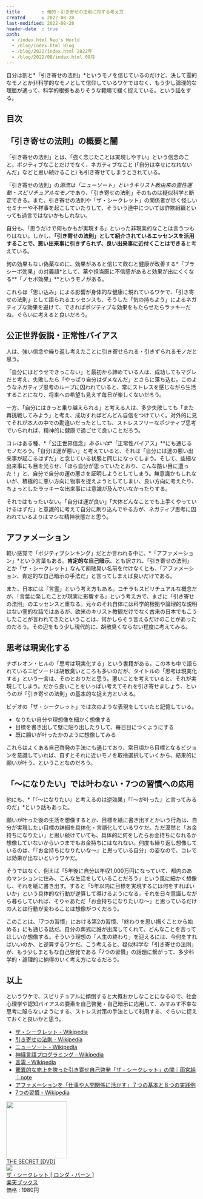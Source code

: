 ```yaml
---
title        : 俺的・引き寄せの法則に対する考え方
created      : 2022-08-28
last-modified: 2022-08-28
header-date  : true
path:
  - /index.html Neo's World
  - /blog/index.html Blog
  - /blog/2022/index.html 2022年
  - /blog/2022/08/index.html 08月
---
```


自分は割と*「引き寄せの法則」*というモノを信じているのだけど、決して霊的なモノとか非科学的なモノとして信仰しているワケではなく、もう少し論理的な理屈が通って、科学的根拠もありそうな範疇で緩く捉えている。という話をする。

## 目次

## 「引き寄せの法則」の概要と闇

「引き寄せの法則」とは、「強く念じたことは実現しやすい」という信念のこと。ポジティブなことだけでなく、ネガティブなこと (「自分は幸せになれないんだ」などと思い続けること) も引き寄せてしまうとされている。

「引き寄せの法則」の*源流は「ニューソート」というキリスト教由来の霊性運動・スピリチュアルなモノ*であり、「引き寄せの法則」そのものは疑似科学と断定できる。また、引き寄せの法則や「ザ・シークレット」の関係者が尽く怪しいセミナーや不祥事を起こしていたりして、そういう連中については詐欺組織といっても過言ではないかもしれない。

自分も、「思うだけで何もかもが実現する」といった非現実的なことは言うつもりはない。しかし、**「引き寄せの法則」として紹介されているエッセンスを活用することで、悪い出来事に引きずられず、良い出来事に近付くことはできる**と考えている。

何の効果もない偽薬なのに、効果があると信じて飲むと健康が改善する*「プラシーボ効果」の対義語*として、薬や担当医に不信感があると効果が出にくくなる**「ノセボ効果」**というモノがある。

これらは「思い込み」による影響が身体的な健康に現れているワケで、「引き寄せの法則」として語られるエッセンスも、そうした「気の持ちよう」によるネガティブな効果を避けて、できればポジティブな効果をもたらせたらラッキーだね、ぐらいに考えると良いだろう。

## 公正世界仮説・正常性バイアス

人は、強い信念や繰り返し考えたことに引き寄せられる・引きずられるモノだと思う。

「自分にはどうせできっこない」と最初から諦めている人は、成功してもマグレだと考え、失敗したら「やっぱり自分はダメなんだ」とさらに落ち込む。このようなネガティブ思考のループに囚われていると、常にストレスを感じながら生活することになり、将来への希望も見えず毎日が楽しくないだろう。

一方、「自分にはきっと乗り越えられる」と考える人は、多少失敗しても「また再挑戦してみよう」と考え、成功すればどんどん自信をつけていく。対外的に見てそれが本人の中での勘違いだったとしても、ストレスフリーなポジティブ思考でいられれば、精神的に健康で過ごせて良いことだろう。

コレはある種、*「公正世界信念」*あるいは**「正常性バイアス」**にも通じるモノだろう。「自分は運が悪い」と考えていると、それは「自分には運の悪い出来事が起こるはずだ」と念じている状態と同じになってしまう。そして、些細な出来事にも目を光らせ、「ほら自分が思っていたとおり、こんな酷い目に遭った！」と、自分で自分の運の悪さを証明しようとしてしまう。無意識かもしれないが、積極的に悪い方向に物事を捉えようとしてしまい、良い方向に考えたり、ちょっとしたラッキーな出来事には意識が及んでいなかったりする。

それではもったいない。「自分は運が良い」「大体どんなことでも上手くやっていけるはずだ」と意識的に考えて自分に刷り込んでやる方が、ネガティブ思考に囚われているよりはマシな精神状態だと思う。

## アファメーション

軽い感覚で「ポジティブシンキング」だとか言われる中に、*「アファメーション」*という言葉もある。**肯定的な自己暗示**、とも訳され、「引き寄せの法則」とか「ザ・シークレット」なんて胡散臭い名前を付けなくとも、「アファメーション、肯定的な自己暗示の手法だ」と言ってしまえば良いだけである。

また、日本には「言霊」という考え方もある。コチラもスピリチュアルな概念だが、「言葉に発したことが現実に影響する」という考え方で、まさに「引き寄せの法則」のエッセンスと重なる。元々のそれ自体には科学的根拠や論理的な説明はない霊的な話ではあるが、欧米のキリスト教観だけでなく古来の日本でもこうしたことが言われてきたということは、何かしらそう言えるだけのことがあったのだろう。その辺をもう少し現代的に、胡散臭くならない程度に考えてみる。

## 思考は現実化する

ナポレオン・ヒルの「思考は現実化する」という書籍がある。この本も中で語られているエピソードは胡散臭いところも多いのだが、タイトルの「思考は現実化する」という一言は、そのとおりだと思う。悪いことを考えていると、それが実現してしまう。だから良いことをいっぱい考えてそれを引き寄せましょう、というのが「引き寄せの法則」の基本的な捉え方といえる。

ビデオの「ザ・シークレット」では次のような表現をしていたと記憶している。

- なりたい自分や理想像を細かく想像する
- 目標を書き出して壁に貼り出したりして、毎日目につくようにする
- 既に願いが叶ったかのように想像してみる

これらはよくある自己啓発の手法にも通じており、常日頃から目標となるビジョンを意識していれば、自ずとそれに近いモノを取捨選択していくから、結果的に願いが叶う、ということなのだろう。

## 「〜になりたい」では叶わない・7つの習慣への応用

他にも、*「『〜になりたい』と考えるのは逆効果」「『〜が叶った』と言ってみるのだ」*という話もあった。

願いが叶った後の生活を想像するとか、目標を紙に書き出すとかいう行為は、自分が実現したい目標の詳細を具体化・言語化しているワケだ。ただ漠然と「お金持ちになりたい」と思い続けていても、具体的に何をしたらお金持ちになれるか想像していないからいつまでもお金持ちにはなれない。何度も繰り返し想像しているのは、「『お金持ちになりたいな〜』と思っている自分」の姿なので、コレでは効果が出ないというワケだ。

そうではなく、例えば「5年後に自分は年収1,000万円になっていて、都内のあのマンションに住み、こんな生活をしていることだろう」という風に細かく想像し、それを紙に書き出す。すると「5年以内に目標を実現するには何をすればいいか」という具体的な行動が逆算して導けるようになる。それを日々意識しながら暮らしていれば、そりゃあただ「お金持ちになりたいな〜」と思っているだけの人とは行動が変わることは想像がつくだろう。

このことは、「7つの習慣」における第2の習慣、「終わりを思い描くことから始める」にも通じる話だ。自分の葬式に誰が出席してくれて、どんなことを言ってほしいか想像する。そういう理想の「人生の終わり」を迎えるには、今何をすればいいのか、と逆算するワケだ。こう考えると、疑似科学な「引き寄せの法則」が、もう少しまともな自己啓発である「7つの習慣」の話題に繋がって、多少科学的・論理的に納得のいく考え方になるだろう。

## 以上

というワケで、スピリチュアルに傾倒すると大概おかしなことになるので、社会心理学や認知バイアスの要素を自己啓発・自己暗示に応用して、みすみす不幸な思考に陥らないようにする、ストレス対策の手法として利用する、ぐらいに捉えておくと良いかと思う。

- [ザ・シークレット - Wikipedia](https://ja.wikipedia.org/wiki/%E3%82%B6%E3%83%BB%E3%82%B7%E3%83%BC%E3%82%AF%E3%83%AC%E3%83%83%E3%83%88)
- [引き寄せの法則 - Wikipedia](https://ja.wikipedia.org/wiki/%E5%BC%95%E3%81%8D%E5%AF%84%E3%81%9B%E3%81%AE%E6%B3%95%E5%89%87)
- [ニューソート - Wikipedia](https://ja.wikipedia.org/wiki/%E3%83%8B%E3%83%A5%E3%83%BC%E3%82%BD%E3%83%BC%E3%83%88)
- [神経言語プログラミング - Wikipedia](https://ja.wikipedia.org/wiki/%E7%A5%9E%E7%B5%8C%E8%A8%80%E8%AA%9E%E3%83%97%E3%83%AD%E3%82%B0%E3%83%A9%E3%83%9F%E3%83%B3%E3%82%B0)
- [言霊 - Wikipedia](https://ja.wikipedia.org/wiki/%E8%A8%80%E9%9C%8A)
- [驚異的な売上を誇った引き寄せ自己啓発「ザ・シークレット」の闇｜雨宮純｜note](https://note.com/caffelover/n/n8e27be619050)
- [アファメーションを「仕事や人間関係に活かす」７つの基本と８つの実践例](https://life-and-mind.com/affirmation-12198)
- [7つの習慣 - Wikipedia](https://ja.wikipedia.org/wiki/7%E3%81%A4%E3%81%AE%E7%BF%92%E6%85%A3)

<div class="ad-amazon">
  <div class="ad-amazon-image">
    <a href="https://www.amazon.co.jp/dp/B001BAOCXE?tag=neos21-22&amp;linkCode=osi&amp;th=1&amp;psc=1">
      <img src="https://m.media-amazon.com/images/I/41wQfNrOPWL._SL160_.jpg" width="160" height="150">
    </a>
  </div>
  <div class="ad-amazon-info">
    <div class="ad-amazon-title">
      <a href="https://www.amazon.co.jp/dp/B001BAOCXE?tag=neos21-22&amp;linkCode=osi&amp;th=1&amp;psc=1">THE SECRET [DVD]</a>
    </div>
  </div>
</div>

<div class="ad-rakuten">
  <div class="ad-rakuten-image">
    <a href="https://hb.afl.rakuten.co.jp/hgc/g00q0722.waxyc9ff.g00q0722.waxyd017/?pc=https%3A%2F%2Fitem.rakuten.co.jp%2Fbook%2F4727113%2F&amp;m=http%3A%2F%2Fm.rakuten.co.jp%2Fbook%2Fi%2F12248126%2F">
      <img src="https://thumbnail.image.rakuten.co.jp/@0_mall/book/cabinet/0479/04791557.jpg?_ex=128x128">
    </a>
  </div>
  <div class="ad-rakuten-info">
    <div class="ad-rakuten-title">
      <a href="https://hb.afl.rakuten.co.jp/hgc/g00q0722.waxyc9ff.g00q0722.waxyd017/?pc=https%3A%2F%2Fitem.rakuten.co.jp%2Fbook%2F4727113%2F&amp;m=http%3A%2F%2Fm.rakuten.co.jp%2Fbook%2Fi%2F12248126%2F">ザ・シークレット [ ロンダ・バーン ]</a>
    </div>
    <div class="ad-rakuten-shop">
      <a href="https://hb.afl.rakuten.co.jp/hgc/g00q0722.waxyc9ff.g00q0722.waxyd017/?pc=https%3A%2F%2Fwww.rakuten.co.jp%2Fbook%2F&amp;m=http%3A%2F%2Fm.rakuten.co.jp%2Fbook%2F">楽天ブックス</a>
    </div>
    <div class="ad-rakuten-price">価格 : 1980円</div>
  </div>
</div>
